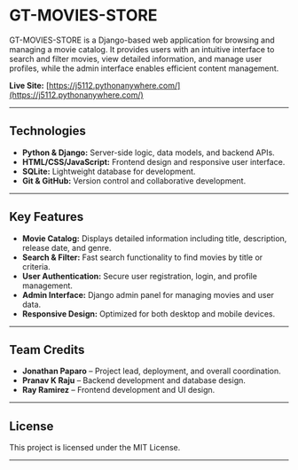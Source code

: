 # GT-MOVIES-STORE

GT-MOVIES-STORE is a Django-based web application for browsing and managing a movie catalog. It provides users with an intuitive interface to search and filter movies, view detailed information, and manage user profiles, while the admin interface enables efficient content management.

**Live Site:** [https://j5112.pythonanywhere.com/](https://j5112.pythonanywhere.com/)

---

## Technologies

- **Python & Django:** Server-side logic, data models, and backend APIs.
- **HTML/CSS/JavaScript:** Frontend design and responsive user interface.
- **SQLite:** Lightweight database for development.
- **Git & GitHub:** Version control and collaborative development.

---

## Key Features

- **Movie Catalog:** Displays detailed information including title, description, release date, and genre.
- **Search & Filter:** Fast search functionality to find movies by title or criteria.
- **User Authentication:** Secure user registration, login, and profile management.
- **Admin Interface:** Django admin panel for managing movies and user data.
- **Responsive Design:** Optimized for both desktop and mobile devices.

---

## Team Credits

- **Jonathan Paparo** – Project lead, deployment, and overall coordination.
- **Pranav K Raju** – Backend development and database design.
- **Ray Ramirez** – Frontend development and UI design.

---

## License

This project is licensed under the MIT License.

---
